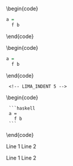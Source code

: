    <!-- LIMA_INDENT 3 -->

\begin{code}

   ```haskell
   a =
     f b
   ```

\end{code}

<!-- LIMA_DEDENT -->

\begin{code}

```haskell
a =
  f b
```

\end{code}

  <!-- LIMA_INDENT 2 -->

     <!-- LIMA_INDENT 5 -->

\begin{code}

     ```haskell
     a =
       f b
     ```

\end{code}

<!-- Hello,

world!
-->

Line 1
Line 2

Line 1
Line 2

<!-- LIMA_DISABLE

Line 1
Line 2

LIMA_ENABLE -->
